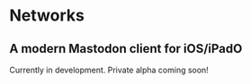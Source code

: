 # Networks

## A modern Mastodon client for iOS/iPadO

Currently in development. Private alpha coming soon!

